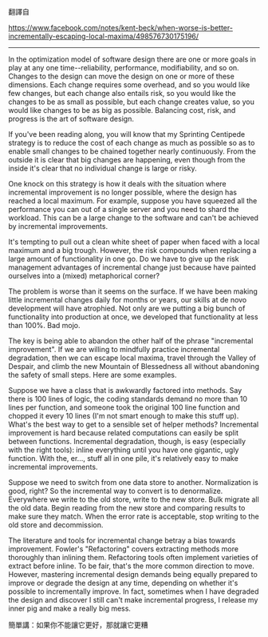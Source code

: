 翻譯自

https://www.facebook.com/notes/kent-beck/when-worse-is-better-incrementally-escaping-local-maxima/498576730175196/

----

In the optimization model of software design there are one or more goals in play at any one time--reliability, performance, modifiability, and so on. Changes to the design can move the design on one or more of these dimensions. Each change requires some overhead, and so you would like few changes, but each change also entails risk, so you would like the changes to be as small as possible, but each change creates value, so you would like changes to be as big as possible. Balancing cost, risk, and progress is the art of software design.

If you've been reading along, you will know that my Sprinting Centipede strategy is to reduce the cost of each change as much as possible so as to enable small changes to be chained together nearly continuously. From the outside it is clear that big changes are happening, even though from the inside it's clear that no individual change is large or risky.

One knock on this strategy is how it deals with the situation where incremental improvement is no longer possible, where the design has reached a local maximum. For example, suppose you have squeezed all the performance you can out of a single server and you need to shard the workload. This can be a large change to the software and can't be achieved by incremental improvements.

It's tempting to pull out a clean white sheet of paper when faced with a local maximum and a big trough. However, the risk compounds when replacing a large amount of functionality in one go. Do we have to give up the risk management advantages of incremental change just because have painted ourselves into a (mixed) metaphorical corner?

The problem is worse than it seems on the surface. If we have been making little incremental changes daily for months or years, our skills at de novo development will have atrophied. Not only are we putting a big bunch of functionality into production at once, we developed that functionality at less than 100%. Bad mojo.

The key is being able to abandon the other half of the phrase "incremental improvement". If we are willing to mindfully practice incremental degradation, then we can escape local maxima, travel through the Valley of Despair, and climb the new Mountain of Blessedness all without abandoning the safety of small steps. Here are some examples.

Suppose we have a class that is awkwardly factored into methods. Say there is 100 lines of logic, the coding standards demand no more than 10 lines per function, and someone took the original 100 line function and chopped it every 10 lines (I'm not smart enough to make this stuff up). What's the best way to get to a sensible set of helper methods? Incremental improvement is hard because related computations can easily be split between functions. Incremental degradation, though, is easy (especially with the right tools): inline everything until you have one gigantic, ugly function. With the, er..., stuff all in one pile, it's relatively easy to make incremental improvements.

Suppose we need to switch from one data store to another. Normalization is good, right? So the incremental way to convert is to denormalize. Everywhere we write to the old store, write to the new store. Bulk migrate all the old data. Begin reading from the new store and comparing results to make sure they match. When the error rate is acceptable, stop writing to the old store and decommission.

The literature and tools for incremental change betray a bias towards improvement. Fowler's "Refactoring" covers extracting methods more thoroughly than inlining them. Refactoring tools often implement varieties of extract before inline. To be fair, that's the more common direction to move. However, mastering incremental design demands being equally prepared to improve or degrade the design at any time, depending on whether it's possible to incrementally improve. In fact, sometimes when I have degraded the design and discover I still can't make incremental progress, I release my inner pig and make a really big mess.

簡單講：如果你不能讓它更好，那就讓它更糟
